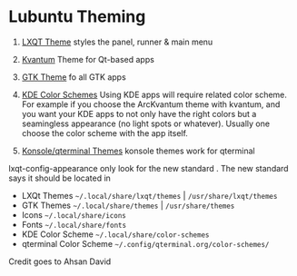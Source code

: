 # Lubuntu Theming

1. [LXQT Theme](https://www.opendesktop.org/browse?cat=446) styles the panel, runner & main menu

2. [Kvantum](https://store.kde.org/browse?cat=123) Theme for Qt-based apps

3. [GTK Theme](https://www.gnome-look.org/browse?cat=135) fo all GTK apps

4. [KDE Color Schemes](https://store.kde.org/browse?cat=112)
Using KDE apps will require related color scheme. For example if you choose the ArcKvantum theme with kvantum, and you want your KDE apps to not only have the right colors but a seamingless appearance (no light spots or whatever). Usually one choose the color scheme with the app itself.

5. [Konsole/qterminal Themes](https://store.kde.org/browse?cat=462)
konsole themes work for qterminal


lxqt-config-appearance only look for the new standard . The new standard says it should be located in

+ LXQt Themes `~/.local/share/lxqt/themes` | `/usr/share/lxqt/themes`
+ GTK Themes `~/.local/share/themes` | `/usr/share/themes`
+ Icons `~/.local/share/icons`
+ Fonts `~/.local/share/fonts`
+ KDE Color Scheme `~/.local/share/color-schemes`
+ qterminal Color Scheme `~/.config/qterminal.org/color-schemes/`



Credit goes to Ahsan David
